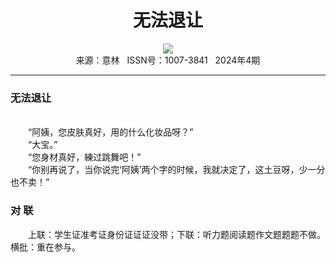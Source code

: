 # <center>无法退让</center> 

<div align=center><img src="http://fslib.vip.qikan.cn/img.ashx?key=%d7%f7%d5%df%a3%ba"></div> 

<center>来源：意林   ISSN号：1007-3841   2024年4期</center> 


* * *


### 无法退让

  
<br>　　“阿姨，您皮肤真好，用的什么化妆品呀？”  
　　“大宝。”  
　　“您身材真好，練过跳舞吧！”  
　　“你别再说了，当你说完‘阿姨’两个字的时候，我就决定了，这土豆呀，少一分也不卖！”

### 对 联

  
　　上联：学生证准考证身份证证证没带；下联：听力题阅读题作文题题题不做。横批：重在参与。